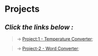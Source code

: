 # Projects

## *Click the links below :*


> &#8594; [Project:1 - Temperature Converter](./Mini-projects/Project-1(Temperature%20converter)/);

> &#8594; [Project-2 - Word Converter](./Mini-projects/Project-2/);

<!-- > &#8594; []();

> &#8594; []();

> &#8594; []();

> &#8594; []();

> &#8594; [](); -->
